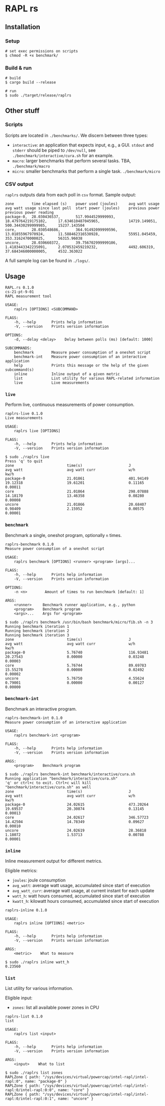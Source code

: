 # RAPL rs

## Installation

### Setup

```
# set exec permissions on scripts
$ chmod -R +x benchmark/
```

### Build & run
```
# build
$ cargo build --release

# run
$ sudo ./target/release/raplrs
```

## Other stuff

### Scripts
Scripts are located in `./benchmarks/`. We discern between three types:

- `interactive`: an application that expects input, e.g., a GUI. `stdout` and `stderr` should be piped to `/dev/null`, see `./benchmark/interactive/cura.sh` for an example.
- `macro`: larger benchmarks that perform several tasks. TBA, `./benchmark/macro`
- `micro`: smaller benchmarks that perform a single task. `./benchmark/micro`

### CSV output
`raplrs` outputs data from each poll in `csv` format. Sample output:

```
zone        time elapsed (s)    power used (joules)     avg watt usage          avg watt usage since last poll  start power (joules)    previous power          previous power reading
package-0,  28.030436537,       517.9944529999993,      18.479764219175102,     17.634610487045965,             14719.149051,           500.34430299999985,     15237.143504
core,       28.030548686,       364.91492099999596,     13.01855967970924,      11.588462316530928,             55951.045459,           353.3162470000025,      56315.96038
uncore,     28.030660372,       39.756702999999106,     1.4183443342235091,     2.070532459219232,              4492.606319,            37.684346000000005,     4532.363022
```

A full sample log can be found in `./logs/`.

## Usage
```
RAPL.rs 0.1.0
cs-21-pt-9-01
RAPL measurement tool

USAGE:
    raplrs [OPTIONS] <SUBCOMMAND>

FLAGS:
    -h, --help       Prints help information
    -V, --version    Prints version information

OPTIONS:
    -d, --delay <delay>    Delay between polls (ms) [default: 1000]

SUBCOMMANDS:
    benchmark        Measure power consumption of a oneshot script
    benchmark-int    Measure power consumption of an interactive application
    help             Prints this message or the help of the given subcommand(s)
    inline           Inline output of a given metric
    list             List utility for various RAPL-related information
    live             Live measurements
```

### `live`
Perform live, continuous measurements of power consumption. 

```
raplrs-live 0.1.0
Live measurements

USAGE:
    raplrs live [OPTIONS]

FLAGS:
    -h, --help       Prints help information
    -V, --version    Prints version information
```

```
$ sudo ./raplrs live
Press 'q' to quit
zone                        time(s)                     J                           avg watt                    avg watt curr               w/h                         kw/h
package-0                   21.01861                    401.94149                   19.12318                    19.61201                    0.11165                     0.00011
core                        21.01864                    298.07888                   14.18170                    13.46358                    0.08280                     0.00008
uncore                      21.01866                    20.68407                    0.98409                     2.15952                     0.00575                     0.00001
```

### `benchmark`
Benchmark a single, oneshot program, optionally `n` times.

```
raplrs-benchmark 0.1.0
Measure power consumption of a oneshot script

USAGE:
    raplrs benchmark [OPTIONS] <runner> <program> [args]...

FLAGS:
    -h, --help       Prints help information
    -V, --version    Prints version information

OPTIONS:
    -n <n>        Amount of times to run benchmark [default: 1]

ARGS:
    <runner>     Benchmark runner application, e.g., python
    <program>    Benchmark program
    <args>...    Args for <program>
```

```
$ sudo ./raplrs benchmark /usr/bin/bash benchmark/micro/fib.sh -n 3
Running benchmark iteration 1
Running benchmark iteration 2
Running benchmark iteration 3
zone                        time(s)                     J                           avg watt                    avg watt curr               w/h                         kw/h
package-0                   5.76740                     116.93481                   20.27543                    0.00000                     0.03248                     0.00003
core                        5.76744                     89.69783                    15.55278                    0.00000                     0.02492                     0.00002
uncore                      5.76750                     4.55624                     0.79001                     0.00000                     0.00127                     0.00000
```

### `benchmark-int`
Benchmark an interactive program.

```
raplrs-benchmark-int 0.1.0
Measure power consumption of an interactive application

USAGE:
    raplrs benchmark-int <program>

FLAGS:
    -h, --help       Prints help information
    -V, --version    Prints version information

ARGS:
    <program>    Benchmark program
```

```
$ sudo ./raplrs benchmark-int benchmark/interactive/cura.sh 
Running application "benchmark/interactive/cura.sh"
'q' or ctrl+c to exit. Ctrl+c will kill "benchmark/interactive/cura.sh" as well
zone                        time(s)                     J                           avg watt                    avg watt curr               w/h                         kw/h
package-0                   24.02615                    473.20264                   19.69537                    20.30874                    0.13145                     0.00013
core                        24.02617                    346.57723                   14.42504                    14.78349                    0.09627                     0.00010
uncore                      24.02619                    28.36818                    1.18072                     1.53713                     0.00788                     0.00001
```

### `inline`
Inline measurement output for different metrics.

Eligible metrics: 
- `joules`: joule consumption
- `avg_watt`: average watt usage, accumulated since start of execution
- `avg_watt_curr`: average watt usage, at current instant for each update
- `watt_h`: watt hours consumed, accumulated since start of execution
- `kwatt_h`: kilowatt hours consumed, accumulated since start of execution

```
raplrs-inline 0.1.0

USAGE:
    raplrs inline [OPTIONS] <metric>

FLAGS:
    -h, --help       Prints help information
    -V, --version    Prints version information

ARGS:
    <metric>    What to measure
```

```
$ sudo ./raplrs inline watt_h
0.23560
```

### `list`
List utility for various information.

Eligible input:
- `zones`: list all available power zones in CPU

```
raplrs-list 0.1.0
list

USAGE:
    raplrs list <input>

FLAGS:
    -h, --help       Prints help information
    -V, --version    Prints version information

ARGS:
    <input>    What to list
```

```
$ sudo ./raplrs list zones
RAPLZone { path: "/sys/devices/virtual/powercap/intel-rapl/intel-rapl:0", name: "package-0" }
RAPLZone { path: "/sys/devices/virtual/powercap/intel-rapl/intel-rapl:0/intel-rapl:0:0", name: "core" }
RAPLZone { path: "/sys/devices/virtual/powercap/intel-rapl/intel-rapl:0/intel-rapl:0:1", name: "uncore" }
```